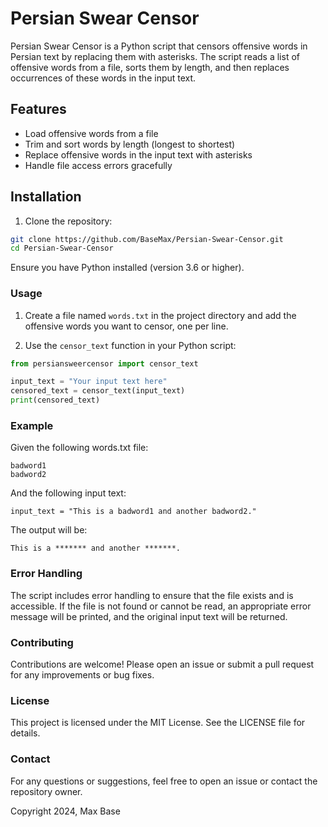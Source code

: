 # Persian Swear Censor

Persian Swear Censor is a Python script that censors offensive words in Persian text by replacing them with asterisks. The script reads a list of offensive words from a file, sorts them by length, and then replaces occurrences of these words in the input text.

## Features

- Load offensive words from a file
- Trim and sort words by length (longest to shortest)
- Replace offensive words in the input text with asterisks
- Handle file access errors gracefully

## Installation

1. Clone the repository:

```bash
git clone https://github.com/BaseMax/Persian-Swear-Censor.git
cd Persian-Swear-Censor
```

Ensure you have Python installed (version 3.6 or higher).

### Usage

1. Create a file named `words.txt` in the project directory and add the offensive words you want to censor, one per line.

2. Use the `censor_text` function in your Python script:

```python
from persiansweercensor import censor_text

input_text = "Your input text here"
censored_text = censor_text(input_text)
print(censored_text)
```

### Example

Given the following words.txt file:

```
badword1
badword2
```

And the following input text:

```
input_text = "This is a badword1 and another badword2."
```

The output will be:

```
This is a ******* and another *******.
```

### Error Handling

The script includes error handling to ensure that the file exists and is accessible. If the file is not found or cannot be read, an appropriate error message will be printed, and the original input text will be returned.

### Contributing

Contributions are welcome! Please open an issue or submit a pull request for any improvements or bug fixes.

### License

This project is licensed under the MIT License. See the LICENSE file for details.

### Contact

For any questions or suggestions, feel free to open an issue or contact the repository owner.

Copyright 2024, Max Base

